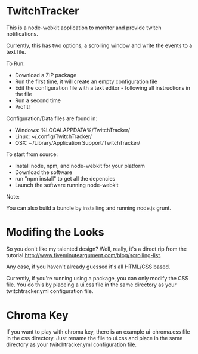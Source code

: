 TwitchTracker
=============

This is a node-webkit application to monitor and provide twitch notifications. 

Currently, this has two options, a scrolling window and write the events to a text file.

To Run:
- Download a ZIP package
- Run the first time, it will create an empty configuration file
- Edit the configuration file with a text editor - following all instructions in the file
- Run a second time
- Profit!

Configuration/Data files are found in:
- Windows: %LOCALAPPDATA%/TwitchTracker/
- Linux: ~/.config/TwitchTracker/
- OSX: ~/Library/Application Support/TwitchTracker/

To start from source:
- Install node, npm, and node-webkit for your platform
- Download the software
- run "npm install" to get all the depencies
- Launch the software running node-webkit

Note: 

You can also build a bundle by installing and running node.js grunt.

Modifing the Looks
==================

So you don't like my talented design? Well, really, it's a direct rip from the tutorial http://www.fiveminuteargument.com/blog/scrolling-list.

Any case, if you haven't already guessed it's all HTML/CSS based.

Currently, if you're running using a package, you can only modify the CSS file. You do this by placeing a ui.css file in the same directory as your twitchtracker.yml configuration file.

Chroma Key
==========

If you want to play with chroma key, there is an example ui-chroma.css file in the css directory. Just rename the file to ui.css and place in the same directory as your twitchtracker.yml configuration file.
